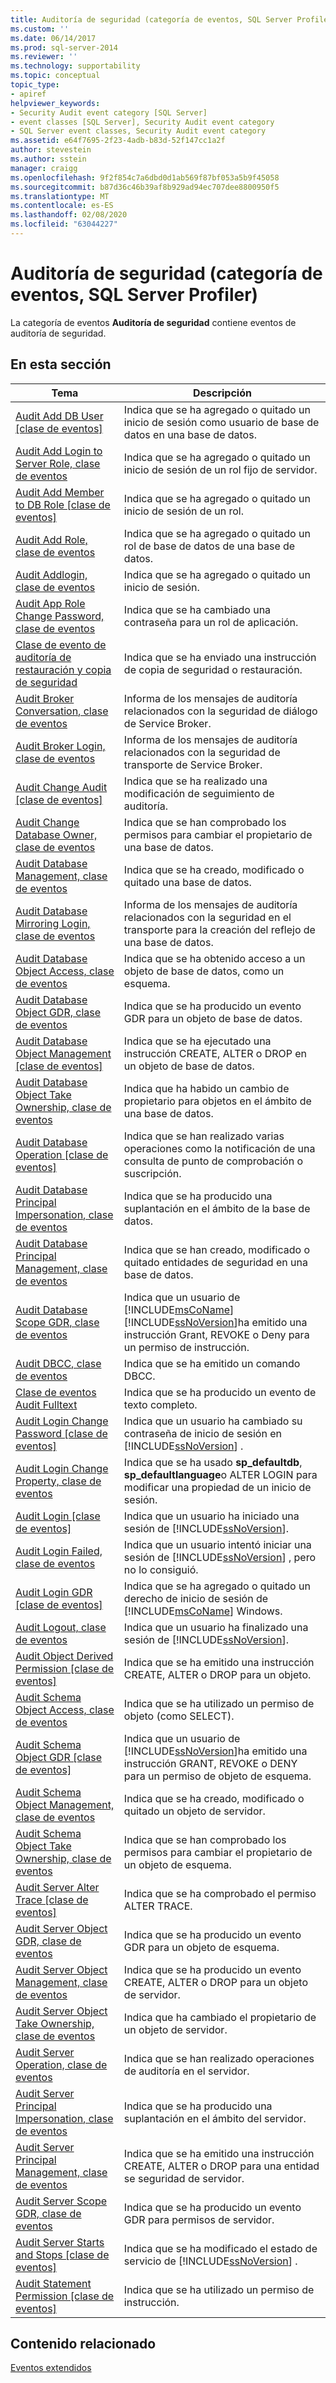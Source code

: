 ```yaml
---
title: Auditoría de seguridad (categoría de eventos, SQL Server Profiler) | Microsoft Docs
ms.custom: ''
ms.date: 06/14/2017
ms.prod: sql-server-2014
ms.reviewer: ''
ms.technology: supportability
ms.topic: conceptual
topic_type:
- apiref
helpviewer_keywords:
- Security Audit event category [SQL Server]
- event classes [SQL Server], Security Audit event category
- SQL Server event classes, Security Audit event category
ms.assetid: e64f7695-2f23-4adb-b83d-52f147cc1a2f
author: stevestein
ms.author: sstein
manager: craigg
ms.openlocfilehash: 9f2f854c7a6dbd0d1ab569f87bf053a5b9f45058
ms.sourcegitcommit: b87d36c46b39af8b929ad94ec707dee8800950f5
ms.translationtype: MT
ms.contentlocale: es-ES
ms.lasthandoff: 02/08/2020
ms.locfileid: "63044227"
---
```

# <a name="security-audit-event-category-sql-server-profiler"></a>Auditoría de seguridad (categoría de eventos, SQL Server Profiler)
  La categoría de eventos **Auditoría de seguridad** contiene eventos de auditoría de seguridad.  
  
## <a name="in-this-section"></a>En esta sección  
  
|Tema|Descripción|  
|-----------|-----------------|  
|[Audit Add DB User [clase de eventos]](audit-add-db-user-event-class.md)|Indica que se ha agregado o quitado un inicio de sesión como usuario de base de datos en una base de datos.|  
|[Audit Add Login to Server Role, clase de eventos](audit-add-login-to-server-role-event-class.md)|Indica que se ha agregado o quitado un inicio de sesión de un rol fijo de servidor.|  
|[Audit Add Member to DB Role [clase de eventos]](audit-add-member-to-db-role-event-class.md)|Indica que se ha agregado o quitado un inicio de sesión de un rol.|  
|[Audit Add Role, clase de eventos](audit-add-role-event-class.md)|Indica que se ha agregado o quitado un rol de base de datos de una base de datos.|  
|[Audit Addlogin, clase de eventos](audit-addlogin-event-class.md)|Indica que se ha agregado o quitado un inicio de sesión.|  
|[Audit App Role Change Password, clase de eventos](audit-app-role-change-password-event-class.md)|Indica que se ha cambiado una contraseña para un rol de aplicación.|  
|[Clase de evento de auditoría de restauración y copia de seguridad](audit-backup-and-restore-event-class.md)|Indica que se ha enviado una instrucción de copia de seguridad o restauración.|  
|[Audit Broker Conversation, clase de eventos](broker-conversation-event-class.md)|Informa de los mensajes de auditoría relacionados con la seguridad de diálogo de Service Broker.|  
|[Audit Broker Login, clase de eventos](audit-broker-login-event-class.md)|Informa de los mensajes de auditoría relacionados con la seguridad de transporte de Service Broker.|  
|[Audit Change Audit [clase de eventos]](audit-change-audit-event-class.md)|Indica que se ha realizado una modificación de seguimiento de auditoría.|  
|[Audit Change Database Owner, clase de eventos](audit-change-database-owner-event-class.md)|Indica que se han comprobado los permisos para cambiar el propietario de una base de datos.|  
|[Audit Database Management, clase de eventos](audit-database-management-event-class.md)|Indica que se ha creado, modificado o quitado una base de datos.|  
|[Audit Database Mirroring Login, clase de eventos](audit-database-mirroring-login-event-class.md)|Informa de los mensajes de auditoría relacionados con la seguridad en el transporte para la creación del reflejo de una base de datos.|  
|[Audit Database Object Access, clase de eventos](audit-database-object-access-event-class.md)|Indica que se ha obtenido acceso a un objeto de base de datos, como un esquema.|  
|[Audit Database Object GDR, clase de eventos](audit-database-object-gdr-event-class.md)|Indica que se ha producido un evento GDR para un objeto de base de datos.|  
|[Audit Database Object Management [clase de eventos]](audit-database-object-management-event-class.md)|Indica que se ha ejecutado una instrucción CREATE, ALTER o DROP en un objeto de base de datos.|  
|[Audit Database Object Take Ownership, clase de eventos](audit-database-object-take-ownership-event-class.md)|Indica que ha habido un cambio de propietario para objetos en el ámbito de una base de datos.|  
|[Audit Database Operation [clase de eventos]](audit-database-operation-event-class.md)|Indica que se han realizado varias operaciones como la notificación de una consulta de punto de comprobación o suscripción.|  
|[Audit Database Principal Impersonation, clase de eventos](audit-database-principal-impersonation-event-class.md)|Indica que se ha producido una suplantación en el ámbito de la base de datos.|  
|[Audit Database Principal Management, clase de eventos](audit-database-principal-management-event-class.md)|Indica que se han creado, modificado o quitado entidades de seguridad en una base de datos.|  
|[Audit Database Scope GDR, clase de eventos](audit-database-scope-gdr-event-class.md)|Indica que un usuario de [!INCLUDE[msCoName](../../includes/msconame-md.md)] [!INCLUDE[ssNoVersion](../../includes/ssnoversion-md.md)]ha emitido una instrucción Grant, REVOKE o Deny para un permiso de instrucción.|  
|[Audit DBCC, clase de eventos](audit-dbcc-event-class.md)|Indica que se ha emitido un comando DBCC.|  
|[Clase de eventos Audit Fulltext](audit-fulltext-event-class.md)|Indica que se ha producido un evento de texto completo.|  
|[Audit Login Change Password [clase de eventos]](audit-login-change-password-event-class.md)|Indica que un usuario ha cambiado su contraseña de inicio de sesión en [!INCLUDE[ssNoVersion](../../includes/ssnoversion-md.md)] .|  
|[Audit Login Change Property, clase de eventos](audit-login-change-property-event-class.md)|Indica que se ha usado **sp_defaultdb**, **sp_defaultlanguage**o ALTER LOGIN para modificar una propiedad de un inicio de sesión.|  
|[Audit Login [clase de eventos]](audit-login-event-class.md)|Indica que un usuario ha iniciado una sesión de [!INCLUDE[ssNoVersion](../../includes/ssnoversion-md.md)].|  
|[Audit Login Failed, clase de eventos](audit-login-failed-event-class.md)|Indica que un usuario intentó iniciar una sesión de [!INCLUDE[ssNoVersion](../../includes/ssnoversion-md.md)] , pero no lo consiguió.|  
|[Audit Login GDR [clase de eventos]](audit-login-gdr-event-class.md)|Indica que se ha agregado o quitado un derecho de inicio de sesión de [!INCLUDE[msCoName](../../includes/msconame-md.md)] Windows.|  
|[Audit Logout, clase de eventos](audit-logout-event-class.md)|Indica que un usuario ha finalizado una sesión de [!INCLUDE[ssNoVersion](../../includes/ssnoversion-md.md)].|  
|[Audit Object Derived Permission [clase de eventos]](audit-object-derived-permission-event-class.md)|Indica que se ha emitido una instrucción CREATE, ALTER o DROP para un objeto.|  
|[Audit Schema Object Access, clase de eventos](audit-schema-object-access-event-class.md)|Indica que se ha utilizado un permiso de objeto (como SELECT).|  
|[Audit Schema Object GDR [clase de eventos]](audit-schema-object-gdr-event-class.md)|Indica que un usuario de [!INCLUDE[ssNoVersion](../../includes/ssnoversion-md.md)]ha emitido una instrucción GRANT, REVOKE o DENY para un permiso de objeto de esquema.|  
|[Audit Schema Object Management, clase de eventos](audit-schema-object-management-event-class.md)|Indica que se ha creado, modificado o quitado un objeto de servidor.|  
|[Audit Schema Object Take Ownership, clase de eventos](audit-schema-object-take-ownership-event-class.md)|Indica que se han comprobado los permisos para cambiar el propietario de un objeto de esquema.|  
|[Audit Server Alter Trace [clase de eventos]](audit-server-alter-trace-event-class.md)|Indica que se ha comprobado el permiso ALTER TRACE.|  
|[Audit Server Object GDR, clase de eventos](audit-server-object-gdr-event-class.md)|Indica que se ha producido un evento GDR para un objeto de esquema.|  
|[Audit Server Object Management, clase de eventos](audit-server-object-management-event-class.md)|Indica que se ha producido un evento CREATE, ALTER o DROP para un objeto de servidor.|  
|[Audit Server Object Take Ownership, clase de eventos](audit-server-object-take-ownership-event-class.md)|Indica que ha cambiado el propietario de un objeto de servidor.|  
|[Audit Server Operation, clase de eventos](audit-server-operation-event-class.md)|Indica que se han realizado operaciones de auditoría en el servidor.|  
|[Audit Server Principal Impersonation, clase de eventos](audit-server-principal-impersonation-event-class.md)|Indica que se ha producido una suplantación en el ámbito del servidor.|  
|[Audit Server Principal Management, clase de eventos](audit-server-principal-management-event-class.md)|Indica que se ha emitido una instrucción CREATE, ALTER o DROP para una entidad se seguridad de servidor.|  
|[Audit Server Scope GDR, clase de eventos](audit-server-scope-gdr-event-class.md)|Indica que se ha producido un evento GDR para permisos de servidor.|  
|[Audit Server Starts and Stops [clase de eventos]](audit-server-starts-and-stops-event-class.md)|Indica que se ha modificado el estado de servicio de [!INCLUDE[ssNoVersion](../../includes/ssnoversion-md.md)] .|  
|[Audit Statement Permission [clase de eventos]](audit-statement-permission-event-class.md)|Indica que se ha utilizado un permiso de instrucción.|  
  
## <a name="related-content"></a>Contenido relacionado  
 [Eventos extendidos](../extended-events/extended-events.md)  
  
  
